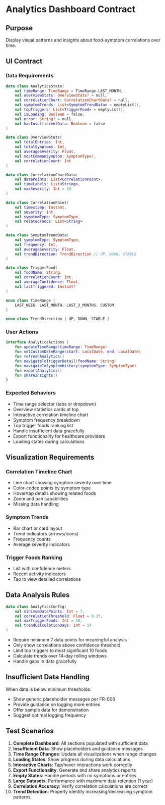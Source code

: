 # Analytics Dashboard Contract

## Purpose
Display visual patterns and insights about food-symptom correlations over time.

## UI Contract

### Data Requirements
```kotlin
data class AnalyticsState(
    val timeRange: TimeRange = TimeRange.LAST_MONTH,
    val overviewStats: OverviewStats? = null,
    val correlationChart: CorrelationChartData? = null,
    val symptomTrends: List<SymptomTrendData> = emptyList(),
    val topTriggers: List<TriggerFood> = emptyList(),
    val isLoading: Boolean = false,
    val error: String? = null,
    val hasInsufficientData: Boolean = false
)

data class OverviewStats(
    val totalEntries: Int,
    val totalSymptoms: Int,
    val averageSeverity: Float,
    val mostCommonSymptom: SymptomType?,
    val correlationCount: Int
)

data class CorrelationChartData(
    val dataPoints: List<CorrelationPoint>,
    val timeLabels: List<String>,
    val maxSeverity: Int = 10
)

data class CorrelationPoint(
    val timestamp: Instant,
    val severity: Int,
    val symptomType: SymptomType,
    val relatedFoods: List<String>
)

data class SymptomTrendData(
    val symptomType: SymptomType,
    val frequency: Int,
    val averageSeverity: Float,
    val trendDirection: TrendDirection // UP, DOWN, STABLE
)

data class TriggerFood(
    val foodName: String,
    val correlationCount: Int,
    val averageConfidence: Float,
    val lastTriggered: Instant?
)

enum class TimeRange {
    LAST_WEEK, LAST_MONTH, LAST_3_MONTHS, CUSTOM
}

enum class TrendDirection { UP, DOWN, STABLE }
```

### User Actions
```kotlin
interface AnalyticsActions {
    fun updateTimeRange(timeRange: TimeRange)
    fun setCustomDateRange(start: LocalDate, end: LocalDate)
    fun refreshAnalytics()
    fun navigateToTriggerDetail(foodName: String)
    fun navigateToSymptomHistory(symptomType: SymptomType)
    fun exportAnalytics()
    fun shareInsights()
}
```

### Expected Behaviors
- Time range selector (tabs or dropdown)
- Overview statistics cards at top
- Interactive correlation timeline chart
- Symptom frequency breakdown
- Top trigger foods ranking list
- Handle insufficient data gracefully
- Export functionality for healthcare providers
- Loading states during calculations

## Visualization Requirements

### Correlation Timeline Chart
- Line chart showing symptom severity over time
- Color-coded points by symptom type
- Hover/tap details showing related foods
- Zoom and pan capabilities
- Missing data handling

### Symptom Trends
- Bar chart or card layout
- Trend indicators (arrows/icons)
- Frequency counts
- Average severity indicators

### Trigger Foods Ranking
- List with confidence meters
- Recent activity indicators
- Tap to view detailed correlations

## Data Analysis Rules
```kotlin
data class AnalyticsConfig(
    val minimumDataPoints: Int = 7,
    val correlationThreshold: Float = 0.3f,
    val maxTriggerFoods: Int = 10,
    val trendCalculationDays: Int = 14
)
```

- Require minimum 7 data points for meaningful analysis
- Only show correlations above confidence threshold
- Limit top triggers to most significant 10 foods
- Calculate trends over 14-day rolling windows
- Handle gaps in data gracefully

## Insufficient Data Handling
When data is below minimum thresholds:
- Show generic placeholder messages per FR-006
- Provide guidance on logging more entries
- Offer sample data for demonstration
- Suggest optimal logging frequency

## Test Scenarios
1. **Complete Dashboard**: All sections populated with sufficient data
2. **Insufficient Data**: Show placeholders and guidance messages
3. **Time Range Changes**: Update all visualizations when range changes
4. **Loading States**: Show progress during data calculations
5. **Interactive Charts**: Tap/hover interactions work correctly
6. **Export Functionality**: Generate and share analytics reports
7. **Empty States**: Handle periods with no symptoms or entries
8. **Large Datasets**: Performance with maximum data retention (1 year)
9. **Correlation Accuracy**: Verify correlation calculations are correct
10. **Trend Detection**: Properly identify increasing/decreasing symptom patterns